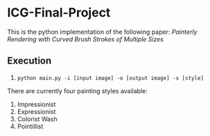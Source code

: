 # ICG-Final-Project
This is the python implementation of the following paper:
*Painterly Rendering with Curved Brush Strokes of Multiple Sizes*

## Execution
1. `python main.py -i [input image] -o [output image] -s [style]`

There are currently four painting styles available:
1. Impressionist
2. Expressionist
3. Colorist Wash
4. Pointillist

